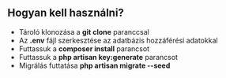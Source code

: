 ## Hogyan kell használni?


- Tároló klonozása a __git clone__ paranccsal
- Az __.env__ fájl szerkesztése az adatbázis hozzáférési adatokkal
- Futtassuk a  __composer install__ parancsot
- Futtassuk a __php artisan key:generate__ parancsot
- Migrálás futtatása __php artisan migrate --seed__
